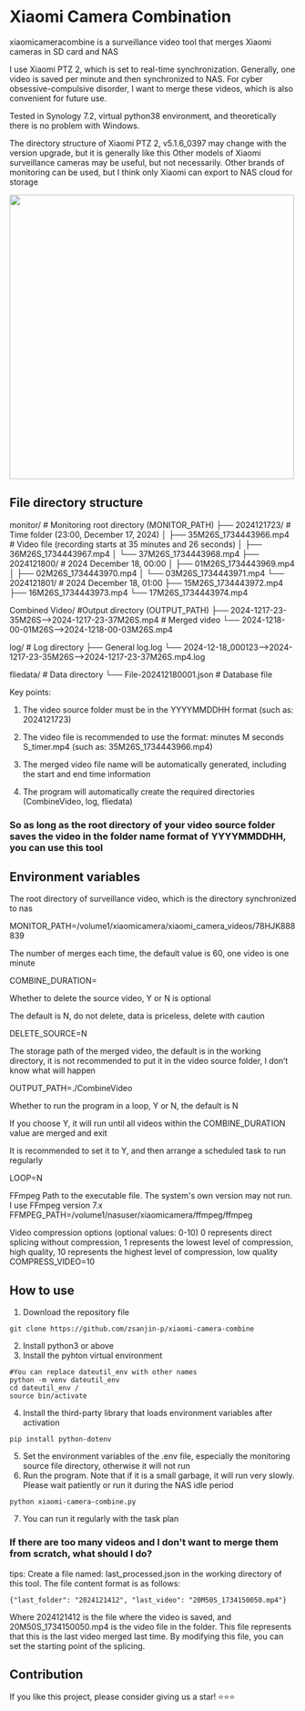 # Xiaomi Camera Combination
xiaomicameracombine is a surveillance video tool that merges Xiaomi cameras in SD card and NAS

I use Xiaomi PTZ 2, which is set to real-time synchronization. Generally, one video is saved per minute and then synchronized to NAS. For cyber obsessive-compulsive disorder, I want to merge these videos, which is also convenient for future use.

Tested in Synology 7.2, virtual python38 environment, and theoretically there is no problem with Windows.

The directory structure of Xiaomi PTZ 2, v5.1.6_0397 may change with the version upgrade, but it is generally like this
Other models of Xiaomi surveillance cameras may be useful, but not necessarily.
Other brands of monitoring can be used, but I think only Xiaomi can export to NAS cloud for storage

<p alignment="center">
<img src="https://github.com/user-attachments/assets/2518063a-d85b-4ee9-a2a5-b9188184adae" width="500" height="500">
</p>

## File directory structure
monitor/                                       # Monitoring root directory (MONITOR_PATH)
├── 2024121723/                                # Time folder (23:00, December 17, 2024)
│ ├── 35M26S_1734443966.mp4                    # Video file (recording starts at 35 minutes and 26 seconds)
│ ├── 36M26S_1734443967.mp4
│ └── 37M26S_1734443968.mp4
├── 2024121800/                                # 2024 December 18, 00:00
│ ├── 01M26S_1734443969.mp4
│ ├── 02M26S_1734443970.mp4
│ └── 03M26S_1734443971.mp4
└── 2024121801/                                # 2024 December 18, 01:00
├── 15M26S_1734443972.mp4
├── 16M26S_1734443973.mp4
└── 17M26S_1734443974.mp4

Combined Video/                                #Output directory (OUTPUT_PATH)
├── 2024-1217-23-35M26S-->2024-1217-23-37M26S.mp4 # Merged video
└── 2024-1218-00-01M26S-->2024-1218-00-03M26S.mp4

log/                                           # Log directory
├── General log.log
└── 2024-12-18_000123-->2024-1217-23-35M26S-->2024-1217-23-37M26S.mp4.log

fliedata/                                      # Data directory
└── File-202412180001.json # Database file

Key points:

1. The video source folder must be in the YYYYMMDDHH format (such as: 2024121723)

2. The video file is recommended to use the format: minutes M seconds S_timer.mp4 (such as: 35M26S_1734443966.mp4)

3. The merged video file name will be automatically generated, including the start and end time information

4. The program will automatically create the required directories (CombineVideo, log, fliedata)

### So as long as the root directory of your video source folder saves the video in the folder name format of YYYYMMDDHH, you can use this tool

## Environment variables

The root directory of surveillance video, which is the directory synchronized to nas

MONITOR_PATH=/volume1/xiaomicamera/xiaomi_camera_videos/78HJK888839

The number of merges each time, the default value is 60, one video is one minute

COMBINE_DURATION=

Whether to delete the source video, Y or N is optional

The default is N, do not delete, data is priceless, delete with caution

DELETE_SOURCE=N

The storage path of the merged video, the default is in the working directory, it is not recommended to put it in the video source folder, I don’t know what will happen

OUTPUT_PATH=./CombineVideo

Whether to run the program in a loop, Y or N, the default is N

If you choose Y, it will run until all videos within the COMBINE_DURATION value are merged and exit

It is recommended to set it to Y, and then arrange a scheduled task to run regularly

LOOP=N

FFmpeg Path to the executable file. The system's own version may not run. I use FFmpeg version 7.x
FFMPEG_PATH=/volume1/nasuser/xiaomicamera/ffmpeg/ffmpeg

Video compression options (optional values: 0-10)
0 represents direct splicing without compression, 1 represents the lowest level of compression, high quality, 10 represents the highest level of compression, low quality
COMPRESS_VIDEO=10

## How to use

1. Download the repository file
```
git clone https://github.com/zsanjin-p/xiaomi-camera-combine
```
2. Install python3 or above
3. Install the pyhton virtual environment
```
#You can replace dateutil_env with other names
python -m venv dateutil_env
cd dateutil_env /
source bin/activate
```
4. Install the third-party library that loads environment variables after activation
```
pip install python-dotenv
```
5. Set the environment variables of the .env file, especially the monitoring source file directory, otherwise it will not run
6. Run the program. Note that if it is a small garbage, it will run very slowly. Please wait patiently or run it during the NAS idle period
```
python xiaomi-camera-combine.py
```
7. You can run it regularly with the task plan

### If there are too many videos and I don't want to merge them from scratch, what should I do?

tips: Create a file named: last_processed.json in the working directory of this tool. The file content format is as follows:
```
{"last_folder": "2024121412", "last_video": "20M50S_1734150050.mp4"}
```
Where 2024121412 is the file where the video is saved, and 20M50S_1734150050.mp4 is the video file in the folder. This file represents that this is the last video merged last time.
By modifying this file, you can set the starting point of the splicing.

## Contribution

If you like this project, please consider giving us a star! ⭐⭐⭐
